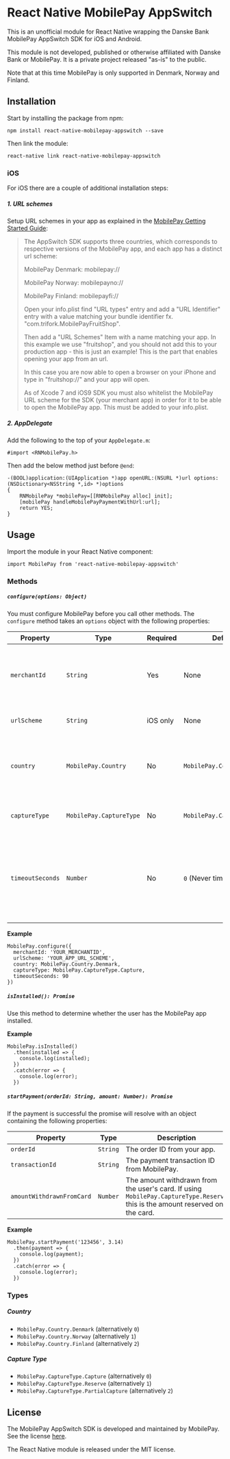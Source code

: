 # React Native MobilePay AppSwitch

This is an unofficial module for React Native wrapping the Danske Bank MobilePay AppSwitch SDK for iOS and Android.

This module is not developed, published or otherwise affiliated with Danske Bank or MobilePay. It is a private project released "as-is" to the public.

Note that at this time MobilePay is only supported in Denmark, Norway and Finland.

## Installation

Start by installing the package from npm:
```
npm install react-native-mobilepay-appswitch --save
```
Then link the module:
```
react-native link react-native-mobilepay-appswitch
```

### iOS

For iOS there are a couple of additional installation steps:

##### 1. URL schemes

Setup URL schemes in your app as explained in the [MobilePay Getting Started Guide](https://github.com/MobilePayDev/MobilePay-AppSwitch-SDK/wiki/Getting-Started-on-iPhone):

> The AppSwitch SDK supports three countries, which corresponds to respective versions of the MobilePay app, and each app has a distinct url scheme:
>
> MobilePay Denmark: mobilepay://
>
> MobilePay Norway: mobilepayno://
>
>MobilePay Finland: mobilepayfi://
>
> Open your info.plist find "URL types" entry and add a "URL Identifier" entry with a value matching your bundle identifier fx. "com.trifork.MobilePayFruitShop".
> 
> Then add a "URL Schemes" Item with a name matching your app. In this example we use "fruitshop", and you should not add this to your production app - this is just an example! This is the part that enables opening your app from an url.
>
> In this case you are now able to open a browser on your iPhone and type in "fruitshop://" and your app will open.
>
> As of Xcode 7 and iOS9 SDK you must also whitelist the MobilePay URL scheme for the SDK (your merchant app) in order for it to be able to open the MobilePay app. This must be added to your info.plist.

##### 2. AppDelegate

Add the following to the top of your `AppDelegate.m`:
```
#import <RNMobilePay.h>
```
Then add the below method just before `@end`:

```
-(BOOL)application:(UIApplication *)app openURL:(NSURL *)url options:(NSDictionary<NSString *,id> *)options
{
    RNMobilePay *mobilePay=[[RNMobilePay alloc] init];
    [mobilePay handleMobilePayPaymentWithUrl:url];
    return YES;
}
```

## Usage

Import the module in your React Native component:
```
import MobilePay from 'react-native-mobilepay-appswitch'
```

### Methods

##### `configure(options: Object)`

You must configure MobilePay before you call other methods. The `configure` method takes an `options` object with the following properties:

| Property | Type | Required | Default value | Description |
| ------ | ------ | ------ | ------ | ------ |
| `merchantId` | `String` | Yes | None | Your MobilePay MerchantID. You can get IDs for testing [here](https://github.com/MobilePayDev/MobilePay-AppSwitch-SDK#merchantid-for-test-purposes).
| `urlScheme` | `String` | iOS only | None | The URL scheme of your app.
| `country` | `MobilePay.Country` | No | `MobilePay.Country.Denmark` | MobilePay is currently only supported in Denmark, Norway and Finland.
| `captureType` | `MobilePay.CaptureType` | No | `MobilePay.CaptureType.Capture` | Read more about payment types [here](https://github.com/MobilePayDev/MobilePay-AppSwitch-SDK/wiki/Payment-types).
| `timeoutSeconds` | `Number` | No | `0` (Never timeout) | A time limit you set for which the user must have swiped in MobilePay to confirm the purchase.

__Example__

```
MobilePay.configure({
  merchantId: 'YOUR_MERCHANTID',
  urlScheme: 'YOUR_APP_URL_SCHEME',
  country: MobilePay.Country.Denmark,
  captureType: MobilePay.CaptureType.Capture,
  timeoutSeconds: 90
})
```


##### `isInstalled(): Promise`

Use this method to determine whether the user has the MobilePay app installed.

__Example__

```
MobilePay.isInstalled()
  .then(installed => {
    console.log(installed);
  })
  .catch(error => {
    console.log(error);
  })
```


##### `startPayment(orderId: String, amount: Number): Promise`

If the payment is successful the promise will resolve with an object containing the following properties:

| Property | Type | Description |
| ------ | ------ | ------ |
| `orderId` | `String` | The order ID from your app. |
| `transactionId` | `String` | The payment transaction ID from MobilePay. |
| `amountWithdrawnFromCard` | `Number` | The amount withdrawn from the user's card. If using `MobilePay.CaptureType.Reserve` this is the amount reserved on the card.

__Example__

```
MobilePay.startPayment('123456', 3.14)
  .then(payment => {
    console.log(payment);
  })
  .catch(error => {
    console.log(error);
  })
```

### Types

##### Country
* `MobilePay.Country.Denmark` (alternatively `0`)
* `MobilePay.Country.Norway` (alternatively `1`)
* `MobilePay.Country.Finland` (alternatively `2`)

##### Capture Type
* `MobilePay.CaptureType.Capture` (alternatively `0`)
* `MobilePay.CaptureType.Reserve` (alternatively `1`)
* `MobilePay.CaptureType.PartialCapture` (alternatively `2`)

## License

The MobilePay AppSwitch SDK is developed and maintained by MobilePay. See the license [here](https://github.com/MobilePayDev/MobilePay-AppSwitch-SDK/blob/master/LICENSE). 

The React Native module is released under the MIT license. 


